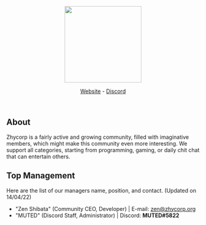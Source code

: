 <div align="center">
  <p>
    <a href="https://zhycorp.org/"><img src="https://api.zhycorp.org/assets/images/logo.webp" width="200"/></a>
  </p>
  <p>
    <a href="https://zhycorp.org/">Website</a>
    -
    <a href="https://zhycorp.org/discord">Discord</a>
  </p>
  <br />
</div>

## About
Zhycorp is a fairly active and growing community, filled with imaginative members, which might make this community even more interesting. We support all categories, starting from programming, gaming, or daily chit chat that can entertain others.

## Top Management
Here are the list of our managers name, position, and contact. (Updated on 14/04/22)
- "Zen Shibata" (Community CEO, Developer) | E-mail: <a href="mailto:zen@zhycorp.org">zen@zhycorp.org</a>
- "MUTED" (Discord Staff, Administrator) | Discord: <b>MUTED#5822</b>
